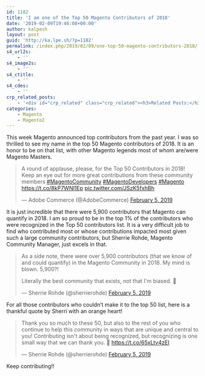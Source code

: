 ```yaml
---
id: 1182
title: 'I am one of the Top 50 Magento Contributors of 2018'
date: '2019-02-09T19:46:08+00:00'
author: kalpesh
layout: post
guid: 'http://ka.lpe.sh/?p=1182'
permalink: /index.php/2019/02/09/one-top-50-magento-contributors-2018/
s4_url2s:
    - ''
s4_image2s:
    - ''
s4_ctitle:
    - ''
s4_cdes:
    - ''
crp_related_posts:
    - '<div id="crp_related" class="crp_related"><h3>Related Posts:</h3><ul><li><a href="http://ka.lpe.sh/2018/10/20/magento-2-certified-professional-developer-plus-workshop/"     class="crp_title">Magento 2 Certified Professional Developer Plus Workshop</a></li><li><a href="http://ka.lpe.sh/2017/05/04/redirect-request-post-data-using-htaccess/"     class="crp_title">Redirect request with POST data using .htaccess</a></li><li><a href="http://ka.lpe.sh/2018/08/13/magento-2-certified-professional-developer-exam-experience/"     class="crp_title">Magento 2 Certified Professional Developer Exam Experience</a></li><li><a href="http://ka.lpe.sh/2016/11/17/multiple-security-vulnerabilities-aheadworks-follow-up-email-extension/"     class="crp_title">Magento: Multiple security vulnerabilities in Aheadworks Follow up Email extension</a></li><li><a href="http://ka.lpe.sh/2018/03/20/install-magento-2-2-3-valet-plus-macos/"     class="crp_title">Setting up Magento 2.2.3 on Valet+ (requires MacOS)</a></li></ul></div>'
categories:
    - Magento
    - Magento2
---
```


This week Magento announced top contributors from the past year. I was so thrilled to see my name in the top 50 Magento contributors of 2018. It is an honor to be on that list, with other Magento legends most of whom are/were Magento Masters.

> A round of applause, please, for the Top 50 Contributors in 2018! Keep an eye out for more great contributions from these community members [\#MagentoCommunity](https://twitter.com/hashtag/MagentoCommunity?src=hash&ref_src=twsrc%5Etfw) [\#MagentoDevelopers](https://twitter.com/hashtag/MagentoDevelopers?src=hash&ref_src=twsrc%5Etfw) [\#Magento](https://twitter.com/hashtag/Magento?src=hash&ref_src=twsrc%5Etfw) <https://t.co/8kP7WNl1Ep> [pic.twitter.com/JSzK5fxhBh](https://t.co/JSzK5fxhBh)
> 
> — Adobe Commerce (@AdobeCommerce) [February 5, 2019](https://twitter.com/AdobeCommerce/status/1092817529599418368?ref_src=twsrc%5Etfw)

<script async="" charset="utf-8" src="https://platform.twitter.com/widgets.js"></script>

It is just incredible that there were 5,900 contributors that Magento can quantify in 2018. I am so proud to be in the top 1% of the contributors who were recognized in the Top 50 contributors list. It is a very difficult job to find who contributed most or whose contributions impacted most given such a large community contributors, but Sherrie Rohde, Magento Community Manager, just excels in that.

> As a side note, there were over 5,900 contributors (that we know of and could quantify) in the Magento Community in 2018. My mind is blown. 5,900?!
> 
> Literally the best community that exists, not that I'm biased. 🧡
> 
> — Sherrie Rohde (@sherrierohde) [February 5, 2019](https://twitter.com/sherrierohde/status/1092838612649967617?ref_src=twsrc%5Etfw)

<script async="" charset="utf-8" src="https://platform.twitter.com/widgets.js"></script>

For all those contributors who couldn’t make it to the top 50 list, here is a thankful quote by Sherri with an orange heart!

> Thank you so much to these 50, but also to the rest of you who continue to help this community in ways that are unique and central to you! Contributing isn't about being recognized, but recognizing is one small way that we can thank you. 🧡 <https://t.co/65xLtv4zEI>
> 
> — Sherrie Rohde (@sherrierohde) [February 5, 2019](https://twitter.com/sherrierohde/status/1092838125833904129?ref_src=twsrc%5Etfw)

<script async="" charset="utf-8" src="https://platform.twitter.com/widgets.js"></script>

Keep contributing!!